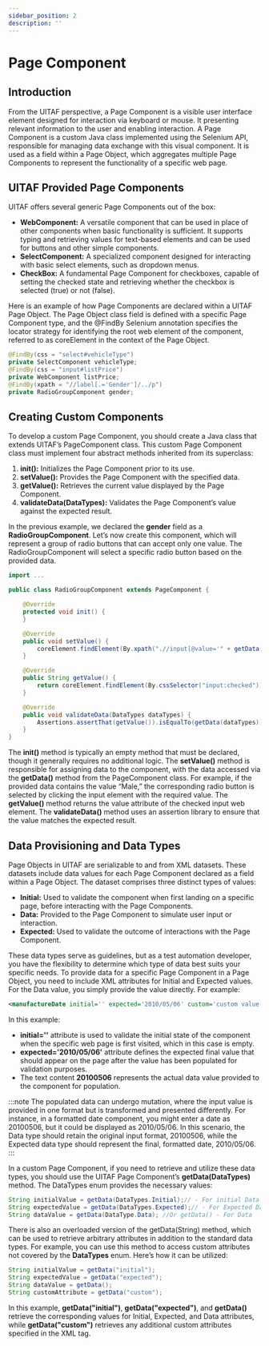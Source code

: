 ```yaml
---
sidebar_position: 2
description: ''
---
```


# Page Component

## Introduction

From the UITAF perspective, a Page Component is a visible user interface element designed for interaction via keyboard or mouse. It presenting relevant information to the user and enabling interaction. A Page Component is a custom Java class implemented using the Selenium API, responsible for managing data exchange with this visual component. It is used as a field within a Page Object, which aggregates multiple Page Components to represent the functionality of a specific web page.

## UITAF Provided Page Components

UITAF offers several generic Page Components out of the box:

- **WebComponent:** A versatile component that can be used in place of other components when basic functionality is sufficient. It supports typing and retrieving values for text-based elements and can be used for buttons and other simple components.
- **SelectComponent:** A specialized component designed for interacting with basic select elements, such as dropdown menus.
- **CheckBox:** A fundamental Page Component for checkboxes, capable of setting the checked state and retrieving whether the checkbox is selected (true) or not (false).

Here is an example of how Page Components are declared within a UITAF Page Object. The Page Object class field is defined with a specific Page Component type, and the @FindBy Selenium annotation specifies the locator strategy for identifying the root web element of the component, referred to as coreElement in the context of the Page Object.

```java
@FindBy(css = "select#vehicleType")
private SelectComponent vehicleType;
@FindBy(css = "input#listPrice")
private WebComponent listPrice; 
@FindBy(xpath = "//label[.='Gender']/../p")
private RadioGroupComponent gender;
```


## Creating Custom Components

To develop a custom Page Component, you should create a Java class that extends UITAF’s PageComponent class. This custom Page Component class must implement four abstract methods inherited from its superclass:

1. **init():** Initializes the Page Component prior to its use.
2. **setValue():** Provides the Page Component with the specified data.
3. **getValue():** Retrieves the current value displayed by the Page Component.
4. **validateData(DataTypes):** Validates the Page Component’s value against the expected result.

In the previous example, we declared the **gender** field as a **RadioGroupComponent**. Let’s now create this component, which will represent a group of radio buttons that can accept only one value. The RadioGroupComponent will select a specific radio button based on the provided data.

```java title='RadioGroupComponent.java'
import ...

public class RadioGroupComponent extends PageComponent {

    @Override
    protected void init() {
    }

    @Override
    public void setValue() {
        coreElement.findElement(By.xpath(".//input[@value='" + getData() + "'])).click();
    }

    @Override
    public String getValue() {
        return coreElement.findElement(By.cssSelector("input:checked")).getAttribute("value");
    }

    @Override
    public void validateData(DataTypes dataTypes) {
        Assertions.assertThat(getValue()).isEqualTo(getData(dataTypes));
    }
}
```

The **init()** method is typically an empty method that must be declared, though it generally requires no additional logic. The **setValue()** method is responsible for assigning data to the component, with the data accessed via the **getData()** method from the PageComponent class. For example, if the provided data contains the value “Male,” the corresponding radio button is selected by clicking the input element with the required value. The **getValue()** method returns the value attribute of the checked input web element. The **validateData()** method uses an assertion library to ensure that the value matches the expected result.

## Data Provisioning and Data Types

Page Objects in UITAF are serializable to and from XML datasets. These datasets include data values for each Page Component declared as a field within a Page Object. The dataset comprises three distinct types of values:

- **Initial:** Used to validate the component when first landing on a specific page, before interacting with the Page Components.
- **Data:** Provided to the Page Component to simulate user input or interaction.
- **Expected:** Used to validate the outcome of interactions with the Page Component.

These data types serve as guidelines, but as a test automation developer, you have the flexibility to determine which type of data best suits your specific needs. To provide data for a specific Page Component in a Page Object, you need to include XML attributes for Initial and Expected values. For the Data value, you simply provide the value directly. For example:

```xml
<manufactureDate initial='' expected='2010/05/06' custom='custom value'>20100506</manufactureDate>
```

In this example:

- **initial=''** attribute is used to validate the initial state of the component when the specific web page is first visited, which in this case is empty.
- **expected='2010/05/06'** attribute defines the expected final value that should appear on the page after the value has been populated for validation purposes.
- The text content **20100506** represents the actual data value provided to the component for population.

:::note
The populated data can undergo mutation, where the input value is provided in one format but is transformed and presented differently. For instance, in a formatted date component, you might enter a date as 20100506, but it could be displayed as 2010/05/06. In this scenario, the Data type should retain the original input format, 20100506, while the Expected data type should represent the final, formatted date, 2010/05/06.
:::

In a custom Page Component, if you need to retrieve and utilize these data types, you should use the UITAF Page Component’s **getData(DataTypes)** method. The DataTypes enum provides the necessary values:

```java
String initialValue = getData(DataTypes.Initial);// - For initial Data
String expectedValue = getData(DataTypes.Expected);// - For Expected Data
String dataValue = getData(DataType.Data); //Or getData() - For Data  
```

There is also an overloaded version of the getData(String) method, which can be used to retrieve arbitrary attributes in addition to the standard data types. For example, you can use this method to access custom attributes not covered by the **DataTypes** enum. Here’s how it can be utilized:

```java
String initialValue = getData("initial");
String expectedValue = getData("expected");
String dataValue = getData();
String customAttribute = getData("custom");
```

In this example, **getData("initial")**, **getData("expected")**, and **getData()** retrieve the corresponding values for Initial, Expected, and Data attributes, while **getData("custom")** retrieves any additional custom attributes specified in the XML tag.
